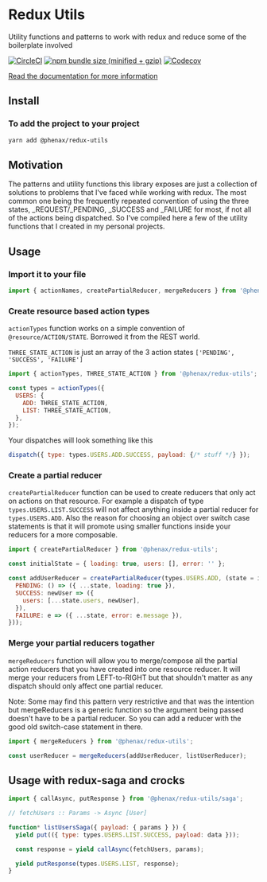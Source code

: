
# Redux Utils
Utility functions and patterns to work with redux and reduce some of the boilerplate involved

[![CircleCI](https://img.shields.io/circleci/project/github/phenax/redux-utils/master.svg?style=for-the-badge)](https://circleci.com/gh/phenax/redux-utils)
[![npm bundle size (minified + gzip)](https://img.shields.io/bundlephobia/minzip/@phenax/redux-utils.svg?style=for-the-badge)](https://www.npmjs.com/package/@phenax/redux-utils)
[![Codecov](https://img.shields.io/codecov/c/github/phenax/redux-utils.svg?style=for-the-badge)](https://codecov.io/gh/phenax/redux-utils)

[Read the documentation for more information](https://github.com/phenax/redux-utils/tree/master/docs)

## Install

### To add the project to your project
```bash
yarn add @phenax/redux-utils
```

## Motivation
The patterns and utility functions this library exposes are just a collection of solutions to problems that I've faced while working with redux. The most common one being the frequently repeated convention of using the three states, _REQUEST/_PENDING, _SUCCESS and _FAILURE for most, if not all of the actions being dispatched. So I've compiled here a few of the utility functions that I created in my personal projects.

## Usage

### Import it to your file
```js
import { actionNames, createPartialReducer, mergeReducers } from '@phenax/redux-utils';
```


### Create resource based action types
`actionTypes` function works on a simple convention of `@resource/ACTION/STATE`. Borrowed it from the REST world.

`THREE_STATE_ACTION` is just an array of the 3 action states `['PENDING', 'SUCCESS', 'FAILURE']`

```js
import { actionTypes, THREE_STATE_ACTION } from '@phenax/redux-utils';

const types = actionTypes({
  USERS: {
    ADD: THREE_STATE_ACTION,
    LIST: THREE_STATE_ACTION,
  },
});
```

Your dispatches will look something like this
```js
dispatch({ type: types.USERS.ADD.SUCCESS, payload: {/* stuff */} });
```


### Create a partial reducer
`createPartialReducer` function can be used to create reducers that only act on actions on that resource. For example a dispatch of type `types.USERS.LIST.SUCCESS` will not affect anything inside a partial reducer for `types.USERS.ADD`.
Also the reason for choosing an object over switch case statements is that it will promote using smaller functions inside your reducers for a more composable.

```js
import { createPartialReducer } from '@phenax/redux-utils';

const initialState = { loading: true, users: [], error: '' };

const addUserReducer = createPartialReducer(types.USERS.ADD, (state = initialState, action) => ({
  PENDING: () => ({ ...state, loading: true }),
  SUCCESS: newUser => ({
    users: [...state.users, newUser],
  }),
  FAILURE: e => ({ ...state, error: e.message }),
}));
```


### Merge your partial reducers togather
`mergeReducers` function will allow you to merge/compose all the partial action reducers that you have created into one resource reducer. It will merge your reducers from LEFT-to-RIGHT but that shouldn't matter as any dispatch should only affect one partial reducer.

Note: Some may find this pattern very restrictive and that was the intention but mergeReducers is a generic function so the argument being passed doesn't have to be a partial reducer. So you can add a reducer with the good old switch-case statement in there.

```js
import { mergeReducers } from '@phenax/redux-utils';

const userReducer = mergeReducers(addUserReducer, listUserReducer);
```


## Usage with redux-saga and crocks

```js
import { callAsync, putResponse } from '@phenax/redux-utils/saga';

// fetchUsers :: Params -> Async [User]

function* listUsersSaga({ payload: { params } }) {
  yield put(({ type: types.USERS.LIST.SUCCESS, payload: data }));

  const response = yield callAsync(fetchUsers, params);

  yield putResponse(types.USERS.LIST, response);
}
```
